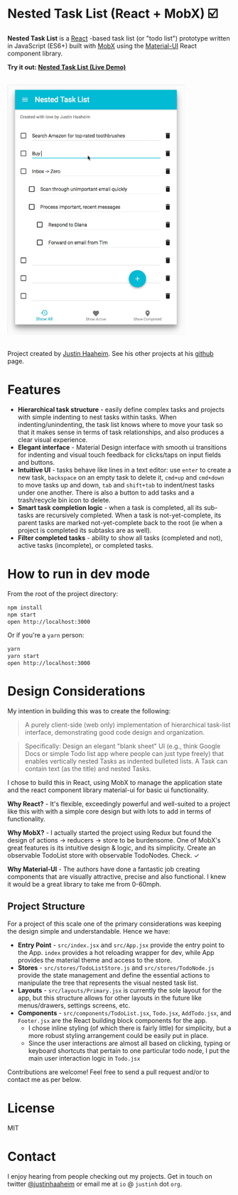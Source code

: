 Nested Task List (React + MobX) ☑️
=====================

**Nested Task List** is a [React](https://facebook.github.io/react) -based task list (or "todo list") prototype written in JavaScript (ES6+) built with [MobX](https://mobxjs.github.io/mobx) using the [Material-UI](http://www.material-ui.com/) React component library.

**Try it out: [Nested Task List (Live Demo)](https://rawgit.com/justinhaaheim/nested-task-list-mobx-react/master/index.html)**

&nbsp;<br />
<img src="./screenshots/Nested Task List demo screengrab.gif" alt="Nested Task List gif demo" width=400 />
&nbsp;<br />
&nbsp;<br />

Project created by [Justin Haaheim](https://github.com/justinhaaheim). See his other projects at his [github](https://github.com/justinhaaheim) page.

# Features

- **Hierarchical task structure** - easily define complex tasks and projects with simple indenting to nest tasks within tasks. When indenting/unindenting, the task list knows where to move your task so that it makes sense in terms of task relationships, and also produces a clear visual experience.
- **Elegant interface** - Material Design interface with smooth ui transitions for indenting and visual touch feedback for clicks/taps on input fields and buttons.
- **Intuitive UI** - tasks behave like lines in a text editor: use `enter` to create a new task, `backspace` on an empty task to delete it, `cmd+up` and `cmd+down` to move tasks up and down, `tab` and `shift+tab` to indent/nest tasks under one another. There is also a button to add tasks and a trash/recycle bin icon to delete.
- **Smart task completion logic** - when a task is completed, all its sub-tasks are recursively completed. When a task is not-yet-complete, its parent tasks are marked not-yet-complete back to the root (ie when a project is completed its subtasks are as well).
- **Filter completed tasks** - ability to show all tasks (completed and not), active tasks (incomplete), or completed tasks.

# How to run in dev mode

From the root of the project directory:

```
npm install
npm start
open http://localhost:3000
```

Or if you're a `yarn` person:

```
yarn
yarn start
open http://localhost:3000
```

# Design Considerations

My intention in building this was to create the following:

> A purely client-side (web only) implementation of hierarchical task-list interface, demonstrating good code design and organization.

> Specifically: Design an elegant "blank sheet" UI (e.g., think Google Docs or simple Todo list app where people can just type freely) that enables vertically nested Tasks as indented bulleted lists. A Task can contain text (as the title) and nested Tasks.

I chose to build this in React, using MobX to manage the application state and the react component library material-ui for basic ui functionality.

**Why React?** - It's flexible, exceedingly powerful and well-suited to a project like this with with a simple core design but with lots to add in terms of functionality.

**Why MobX?** - I actually started the project using Redux but found the design of actions -> reducers -> store to be burdensome. One of MobX's great features is its intuitive design & logic, and its simplicity. Create an observable TodoList store with observable TodoNodes. Check. ✓

**Why Material-UI** - The authors have done a fantastic job creating components that are visually attractive, precise and also functional. I knew it would be a great library to take me from 0-60mph.

## Project Structure

For a project of this scale one of the primary considerations was keeping the design simple and understandable. Hence we have:

- **Entry Point** - `src/index.jsx` and `src/App.jsx` provide the entry point to the App. `index` provides a hot reloading wrapper for dev, while App provides the material theme and access to the store.
- **Stores** - `src/stores/TodoListStore.js` and `src/stores/TodoNode.js` provide the state management and define the essential actions to manipulate the tree that represents the visual nested task list.
- **Layouts** - `src/layouts/Primary.jsx` is currently the sole layout for the app, but this structure allows for other layouts in the future like menus/drawers, settings screens, etc.
- **Components** - `src/components/TodoList.jsx`, `Todo.jsx`, `AddTodo.jsx`, and `Footer.jsx` are the React building block components for the app.
  - I chose inline styling (of which there is fairly little) for simplicity, but a more robust styling arrangement could be easily put in place.
  - Since the user interactions are almost all based on clicking, typing or keyboard shortcuts that pertain to one particular todo node, I put the main user interaction logic in `Todo.jsx`

Contributions are welcome! Feel free to send a pull request and/or to contact me as per below.

# License

MIT

# Contact

I enjoy hearing from people checking out my projects. Get in touch on twitter [@justinhaaheim](https://twitter.com/justinhaaheim) or email me at `io` @ `justinh` dot `org`.
